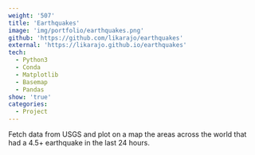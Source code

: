 ```yaml
---
weight: '507'
title: 'Earthquakes'
image: 'img/portfolio/earthquakes.png'
github: 'https://github.com/likarajo/earthquakes'
external: 'https://likarajo.github.io/earthquakes'
tech:
  - Python3
  - Conda
  - Matplotlib
  - Basemap
  - Pandas
show: 'true'
categories:
  - Project
---
```


Fetch data from USGS and plot on a map the areas across the world that had a 4.5+ earthquake in the last 24 hours.